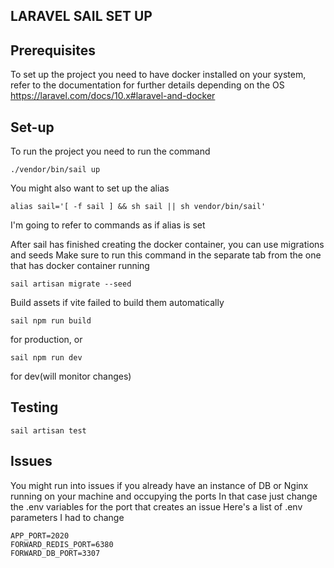 ## LARAVEL SAIL SET UP
## Prerequisites

To set up the project you need to have docker installed on your system, refer to the documentation for further details depending on the OS
https://laravel.com/docs/10.x#laravel-and-docker

## Set-up

To run the project you need to run the command
```
./vendor/bin/sail up
```
You might also want to set up the alias 
```
alias sail='[ -f sail ] && sh sail || sh vendor/bin/sail'
```
I'm going to refer to commands as if alias is set

After sail has finished creating the docker container, you can use migrations and seeds
Make sure to run this command in the separate tab from the one that has docker container running
```
sail artisan migrate --seed
```
Build assets if vite failed to build them automatically
```
sail npm run build 
```
for production, or
```
sail npm run dev
```
for dev(will monitor changes)

## Testing
```
sail artisan test
```

## Issues
You might run into issues if you already have an instance of DB or Nginx running on your machine and occupying the ports
In that case just change the .env variables for the port that creates an issue
Here's a list of .env parameters I had to change
```
APP_PORT=2020
FORWARD_REDIS_PORT=6380
FORWARD_DB_PORT=3307
```

